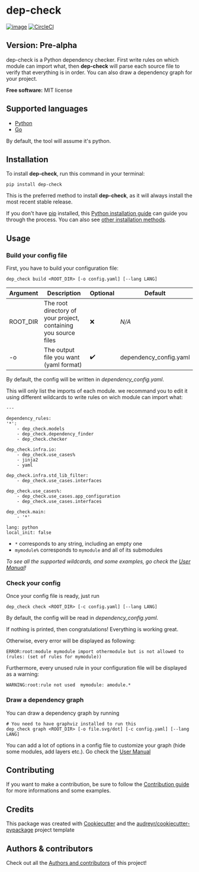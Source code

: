 # dep-check

[![image](https://img.shields.io/pypi/v/dep-check.svg)](https://pypi.python.org/pypi/dep-check) [![CircleCI](https://circleci.com/gh/lumapps/dep-check/tree/master.svg?style=svg)](https://circleci.com/gh/lumapps/dep-check/tree/master)

## Version: Pre-alpha

dep-check is a Python dependency checker. First write rules on which module can import what, then **dep-check** will parse each source file to verify that everything is in order. You can also draw a dependency graph for your project.

**Free software:** MIT license

## Supported languages

* [Python](https://www.python.org/)
* [Go](https://golang.org/)

By default, the tool will assume it's python.

## Installation

To install **dep-check**, run this command in your terminal:

    pip install dep-check

This is the preferred method to install **dep-check**, as it will always
install the most recent stable release.

If you don't have [pip](https://pip.pypa.io) installed, this [Python installation guide](http://docs.python-guide.org/en/latest/starting/installation/) can guide you through the process. You can also see [other installation methods](https://github.com/lumapps/dep-check/blob/master/doc/installation.md).

## Usage

### Build your config file

First, you have to build your configuration file:

    dep_check build <ROOT_DIR> [-o config.yaml] [--lang LANG]

Argument | Description | Optional | Default
-------- | ----------- | -------- | -------
ROOT_DIR | The root directory of your project, containing you source files |:x:| *N/A*
-o | The output file you want (yaml format) |:heavy_check_mark:| dependency_config.yaml

By default, the config will be written in *dependency_config.yaml*.

This will only list the imports of each module. we recommand you to edit it using different wildcards to write rules on wich module can import what:

    ---

    dependency_rules:
    '*':
        - dep_check.models
        - dep_check.dependency_finder
        - dep_check.checker

    dep_check.infra.io:
        - dep_check.use_cases%
        - jinja2
        - yaml

    dep_check.infra.std_lib_filter:
        - dep_check.use_cases.interfaces

    dep_check.use_cases%:
        - dep_check.use_cases.app_configuration
        - dep_check.use_cases.interfaces

    dep_check.main:
        - '*'

    lang: python
    local_init: false

* `*` corresponds to any string, including an empty one
* `mymodule%` corresponds to `mymodule` and all of its submodules

*To see all the supported wildcards, and some examples, go check the [User Manual](https://github.com/lumapps/dep-check/blob/master/doc/usage.md#writing-your-own-configuration-file)!*

### Check your config

Once your config file is ready, just run

    dep_check check <ROOT_DIR> [-c config.yaml] [--lang LANG]

By default, the config will be read in *dependency_config.yaml*.

If nothing is printed, then congratulations! Everything is working great.

Otherwise, every error will be displayed as following:

    ERROR:root:module mymodule import othermodule but is not allowed to (rules: (set of rules for mymodule))

Furthermore, every unused rule in your configuration file will be displayed as a warning:

    WARNING:root:rule not used  mymodule: amodule.*

### Draw a dependency graph

You can draw a dependency graph by running

    # You need to have graphviz installed to run this
    dep_check graph <ROOT_DIR> [-o file.svg/dot] [-c config.yaml] [--lang LANG]

You can add a lot of options in a config file to customize your graph (hide some modules, add layers etc.). Go check the [User Manual](https://github.com/lumapps/dep-check/blob/master/doc/usage.md#adding-options)

## Contributing

If you want to make a contribution, be sure to follow the [Contribution guide](https://github.com/lumapps/dep-check/blob/master/doc/contributing.md) for more informations and some examples.

## Credits

This package was created with [Cookiecutter](https://github.com/audreyr/cookiecutter) and the
[audreyr/cookiecutter-pypackage](https://github.com/audreyr/cookiecutter-pypackage) project template

## Authors & contributors

Check out all the [Authors and contributors](https://github.com/lumapps/dep-check/blob/master/doc/authors.md) of this project!
